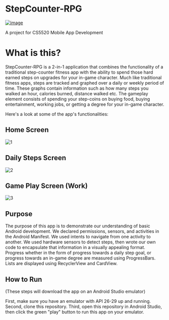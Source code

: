 # StepCounter-RPG
[![image](https://user-images.githubusercontent.com/45181211/147012740-a5b9824c-f115-4367-ab6e-356362a14a9d.png)](https://www.youtube.com/watch?v=dOTSfcHANtA)

A project for CS5520 Mobile App Development

# What is this?
StepCounter-RPG is a 2-in-1 application that combines the functionality of a traditional step-counter fitness app with the ability to spend those hard earned steps on upgrades for your in-game character. Much like traditional fitness apps, steps are tracked and graphed over a daily or weekly period of time. These graphs contain information such as how many steps you walked an hour, calories burned, distance walked etc. The gameplay element consists of spending your step-coins on buying food, buying entertainment, working jobs, or getting a degree for your in-game character. 

Here's a look at some of the app's functionalities: 

## Home Screen
![1](https://user-images.githubusercontent.com/45181211/147031599-562ef99b-2528-40d4-bfee-6085b17e2b22.PNG)

## Daily Steps Screen
![2](https://user-images.githubusercontent.com/45181211/147031632-4d833cf1-d7f0-4a8c-86e9-25cf3b3b9cdd.PNG)

## Game Play Screen (Work)
![3](https://user-images.githubusercontent.com/45181211/147032589-7aa59532-b79f-478c-af32-682c220c5d0f.PNG)

## Purpose
The purpose of this app is to demonstrate our understanding of basic Android development. We declared permissions, sensors, and activities in the Android Manifest. We used intents to navigate from one activity to another. We used hardware sensors to detect steps, then wrote our own code to encapsulate that information in a visually appealing format. Progress whether in the form of progress towards a daily step goal, or progress towards an in-game degree are measured using ProgressBars. Lists are displayed using RecyclerView and CardView.

## How to Run
(These steps will download the app on an Android Studio emulator)

First, make sure you have an emulator with API 26-29 up and running. Second, clone this repository. Third, open this repository in Android Studio, then click the green "play" button to run this app on your emulator. 
